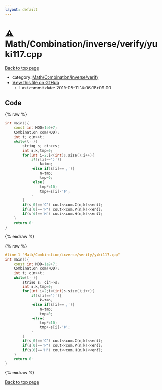 ```yaml
---
layout: default
---
```


<!-- mathjax config similar to math.stackexchange -->
<script type="text/javascript" async
  src="https://cdnjs.cloudflare.com/ajax/libs/mathjax/2.7.5/MathJax.js?config=TeX-MML-AM_CHTML">
</script>
<script type="text/x-mathjax-config">
  MathJax.Hub.Config({
    TeX: { equationNumbers: { autoNumber: "AMS" }},
    tex2jax: {
      inlineMath: [ ['$','$'] ],
      processEscapes: true
    },
    "HTML-CSS": { matchFontHeight: false },
    displayAlign: "left",
    displayIndent: "2em"
  });
</script>

<script type="text/javascript" src="https://cdnjs.cloudflare.com/ajax/libs/jquery/3.4.1/jquery.min.js"></script>
<script src="https://cdn.jsdelivr.net/npm/jquery-balloon-js@1.1.2/jquery.balloon.min.js" integrity="sha256-ZEYs9VrgAeNuPvs15E39OsyOJaIkXEEt10fzxJ20+2I=" crossorigin="anonymous"></script>
<script type="text/javascript" src="../../../../../assets/js/copy-button.js"></script>
<link rel="stylesheet" href="../../../../../assets/css/copy-button.css" />


# :warning: Math/Combination/inverse/verify/yuki117.cpp

<a href="../../../../../index.html">Back to top page</a>

* category: <a href="../../../../../index.html#0bcf0a0641ff0778c76a271e9fa52e02">Math/Combination/inverse/verify</a>
* <a href="{{ site.github.repository_url }}/blob/master/Math/Combination/inverse/verify/yuki117.cpp">View this file on GitHub</a>
    - Last commit date: 2019-05-11 14:06:18+09:00




## Code

<a id="unbundled"></a>
{% raw %}
```cpp
int main(){
    const int MOD=1e9+7;
    Combination com(MOD);
    int t; cin>>t;
    while(t--){
        string s; cin>>s;
        int n,k,tmp=0;
        for(int i=2;i<(int)s.size();i++){
            if(s[i]==')'){
                k=tmp;
            }else if(s[i]==','){
                n=tmp;
                tmp=0;
            }else{
                tmp*=10;
                tmp+=s[i]-'0';
            }
        }
        if(s[0]=='C') cout<<com.C(n,k)<<endl;
        if(s[0]=='P') cout<<com.P(n,k)<<endl;
        if(s[0]=='H') cout<<com.H(n,k)<<endl;
    }
    return 0;
}

```
{% endraw %}

<a id="bundled"></a>
{% raw %}
```cpp
#line 1 "Math/Combination/inverse/verify/yuki117.cpp"
int main(){
    const int MOD=1e9+7;
    Combination com(MOD);
    int t; cin>>t;
    while(t--){
        string s; cin>>s;
        int n,k,tmp=0;
        for(int i=2;i<(int)s.size();i++){
            if(s[i]==')'){
                k=tmp;
            }else if(s[i]==','){
                n=tmp;
                tmp=0;
            }else{
                tmp*=10;
                tmp+=s[i]-'0';
            }
        }
        if(s[0]=='C') cout<<com.C(n,k)<<endl;
        if(s[0]=='P') cout<<com.P(n,k)<<endl;
        if(s[0]=='H') cout<<com.H(n,k)<<endl;
    }
    return 0;
}

```
{% endraw %}

<a href="../../../../../index.html">Back to top page</a>

